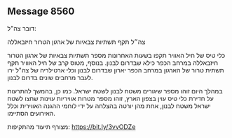 ## Message 8560

דובר צה"ל:

צה״ל תקף תשתיות צבאיות של ארגון הטרור חיזבאללה

כלי טיס של חיל האוויר תקפו בשעות האחרונות מספר תשתיות צבאיות של ארגון הטרור חיזבאללה במרחב הכפר כילא שבדרום לבנון. בנוסף, מטוס קרב של חיל האוויר תקף תשתית טרור של הארגון במרחב הכפר יארון שבדרום לבנון וכלי ארטילריה של צה"ל ירו לעבר מרחבים שונים בדרום לבנון.

במהלך היום זוהו מספר שיגורים משטח לבנון לשטח ישראל. כמו כן, בהמשך להתרעות על חדירת כלי טיס עוין בצפון הארץ, זוהו מספר מטרות אוויריות עוינות שחצו לשטח ישראל משטח לבנון, אחת מהן יורטה בהצלחה על ידי לוחמי ההגנה האווירית וכלל האירועים הסתיימו.

מצורף תיעוד מהתקיפות: https://bit.ly/3vvODZe

